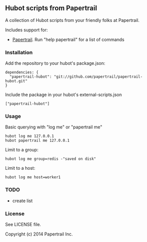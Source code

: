 ## Hubot scripts from Papertrail

A collection of Hubot scripts from your friendly folks at Papertrail.

Includes support for:

- [Papertrail](https://papertrailapp.com/). Run "help papertrail" for a list of commands

### Installation

Add the repository to your hubot's package.json:

```
dependencies: {
  "papertrail-hubot": "git://github.com/papertrail/papertrail-hubot.git"
}
```

Include the package in your hubot's external-scripts.json

```
["papertrail-hubot"]
```

### Usage

Basic querying with "log me" or "papertrail me"

```
hubot log me 127.0.0.1
hubot papertrail me 127.0.0.1
```

Limit to a group:

```
hubot log me group=redis -"saved on disk"
```

Limit to a host:

```
hubot log me host=worker1
```


### TODO

- create list

### License

See LICENSE file.

Copyright (c) 2014 Papertrail Inc.
